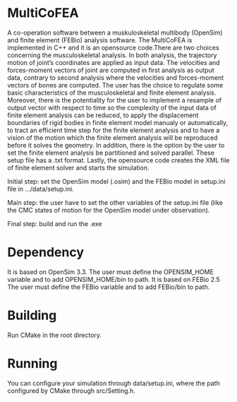 # MultiCoFEA

  A co-operation software between a muskuloskeletal multibody (OpenSim) and finite element (FEBio) analysis software.
The MultiCoFEA is implemented  in C++ and it is an opensource code.There are two choices concerning the musculoskeletal analysis. In both analysis, the trajectory motion of joint’s coordinates are applied as input data. The velocities and forces-moment vectors of joint are computed in first analysis as output data,  contrary to second analysis where the velocities and forces-moment vectors of bones are computed. The user has the choice to regulate some basic characteristics of the musculoskeletal and finite element analysis. Moreover, there is the potentiality for the user to implement a resample of output vector with respect to time so the complexity of the input data of finite element analysis can be reduced, to apply the displacement boundaries of rigid bodies in finite element model manualy or automatically, to tract an efficient time step for the finite element analysis and to have a vision of the motion which the finite element analysis will be reproduced before it solves the geometry. In addition, there is the option by the user to set the finite element analysis be partitioned and solved parallel. These setup file has a .txt format. Lastly, the opensource code creates the XML file of finite element solver and starts the simulation.

  Initial step: set the OpenSim model (.osim) and the FEBio model in setup.ini file in .../data/setup.ini.
  
  Main step: the user have to set the other variables of the setup.ini file (like the CMC states of motion for the OpenSim model under  observation).
  
  Final step: build and run the .exe
  
# Dependency
It is based on OpenSim 3.3. The user must define the OPENSIM_HOME variable and to add OPENSIM_HOME/bin to path.
It is based on FEBio 2.5 The user must define the FEBio variable and to add FEBio/bin to path.
#  Building
Run CMake in the root directory.
# Running
You can configure your simulation through data/setup.ini, where the path configured by CMake through src/Setting.h. 

